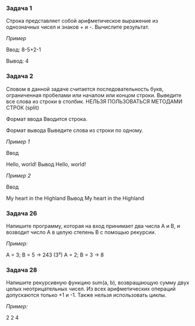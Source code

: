### Задача 1
Строка представляет собой арифметическое выражение из однозначных чисел и знаков + и -. Вычислите результат.

*Пример*

Ввод:
8-5+2-1

Вывод:
4

### Задача 2
Словом в данной задаче считается последовательность букв, ограниченная пробелами или началом или концом строки.
Выведите все слова из строки в столбик. НЕЛЬЗЯ ПОЛЬЗОВАТЬСЯ МЕТОДАМИ СТРОК (split)

Формат ввода
Вводится строка.

Формат вывода
Выведите слова из строки по одному.

*Пример 1*

Ввод

Hello, world!
Вывод
Hello,
world!


*Пример 2*

Ввод

My heart in the Highland
Вывод
My
heart
in
the
Highland


### Задача 26

Напишите программу, которая на вход принимает два числа A и B, и возводит число А в целую степень B с помощью рекурсии.

*Пример:*

A = 3; B = 5 -> 243 (3⁵)
    A = 2; B = 3 -> 8 
    
    
### Задача 28

Напишите рекурсивную функцию sum(a, b), возвращающую сумму двух целых неотрицательных чисел. Из всех арифметических операций допускаются только +1 и -1. Также нельзя использовать циклы.

*Пример:*

2 2
    4 
